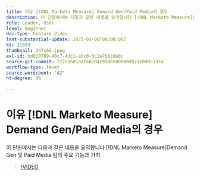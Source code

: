 ```yaml
---
title: 이유 [!DNL Marketo Measure] Demand Gen/Paid Media의 경우
description: 이 단원에서는 다음과 같은 내용을 요약합니다 [!DNL Marketo Measure]Demand Gen 및 Paid Media 팀의 주요 기능과 가치
role: Leader, User
level: Beginner
doc-type: Feature Video
last-substantial-update: 2023-01-06T00:00:00Z
kt: 11669
thumbnail: 347169.jpeg
exl-id: bd6b0789-40c7-43c1-abc0-0c2a7b1cde8c
source-git-commit: 772ca501ddfe02d4c9f06580989d97d10d8c3334
workflow-type: tm+mt
source-wordcount: '42'
ht-degree: 0%

---
```


# 이유 [!DNL Marketo Measure] Demand Gen/Paid Media의 경우

이 단원에서는 다음과 같은 내용을 요약합니다 [!DNL Marketo Measure]Demand Gen 및 Paid Media 팀의 주요 기능과 가치

>[!VIDEO](https://video.tv.adobe.com/v/347169/?quality=12&learn=on)
